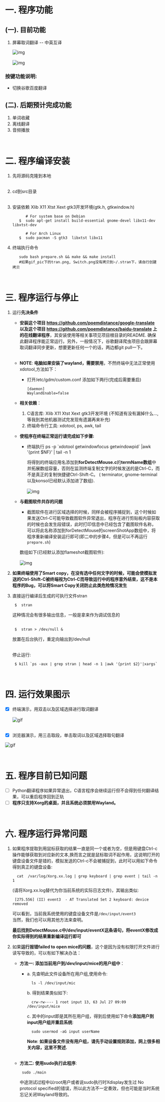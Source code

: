 # 一. 程序功能
## (一). 目前功能
1. 屏幕取词翻译 -- 中英互译
   
   ![img](./gif_pic/iconEntry.png)<br><br>
   ![img](./gif_pic/GUI.png) 

### 按键功能说明: 
* 切换谷歌百度翻译


## (二). 后期预计完成功能
1. 单词收藏
2. 离线翻译
3. 音频播放
 
 <br> 

# 二. 程序编译安装
1. 先将源码克隆到本地<br><br>
2. cd到src目录<br><br>
3. 安装依赖  Xlib X11 Xtst Xext gtk3开发环境(gtk.h, gtkwindow.h)
 
             # For system base on Debian 
          $  sudo apt-get install build-essential gnome-devel libx11-dev libxtst-dev

             # For Arch Linux
          $  sudo pacman -S gtk3  libxtst libx11      


5. 终端执行命令 
   
          sudo bash prepare.sh && make && make install
          #如果gif_pic下的tran.png, Switch.png没有拷贝到~/.stran下，请自行创建拷贝
           
<br> 

# 三. 程序运行与停止
1. 运行**先决条件** <br>
     * **安装这个项目 https://github.com/poemdistance/google-translate 以及这个项目 https://github.com/poemdistance/baidu-translate 上的在线翻译程序**，其安装使用等相关事项见项目根目录的README. 确保此翻译程序能正常运行。另外，一般情况下，谷歌翻译爬虫项目会跟屏幕取词翻译同步更新，想要更新任何一个的话，两边都git pull一下。<br><br>
     * **NOTE**: **电脑如果安装了wayland，需要禁用**，不然终端中无法正常使用xdotool,方法如下：<br>
        *  打开/etc/gdm/custom.conf
           添加如下两行(完成后需要重启)
           ```
           [daemon]
           WaylandEnable=false
           ``` 
     * **相关依赖**： 
         1. C语言库: Xlib X11 Xtst Xext gtk3开发环境 (不知道有没有漏掉什么...,等我到其他机器测试完发现有遗漏再来补充)
         2. 终端命令行工具: xdotool, ps, awk, tail 
   
     * **使程序在终端正常运行请完成如下步骤:**<br>
       * 终端执行 ps -p \`xdotool getwindowfocus getwindowpid\` |awk '{print $NF}' | tail -n 1 

          将得到的终端应用名添加到**forDetectMouse.c**的**termName数组**中并拓展数组容量，否则在监测终端复制文字的时候发送的是Ctrl-C，而不是真正的复制快捷键Ctrl-Shift-C。 ( terminator, gnome-terminal以及konsol已经默认添加进了数组). <br><br>
          ![img](./gif_pic/termName.png) 
     
     * **与截图软件共存的问题**<br>
         * 截图软件在进行区域选择的时候，同样会被程序捕捉到，这个时候如果发送Ctrl-C可能导致截图软件异常退出，程序在进行剪贴板内容获取的时候也会发生段错误，此时打印信息中已经包含了截图软件名称，可以将此名称添加到forDetectMouse的screenShotApp数组中，将程序重新编译安装运行即可(即二中的步骤4，但是可以不再运行`prepare.sh`)

          数组如下(已经默认添加flameshot截图软件):<br><br> 
          ![img](./gif_pic/screenShotappArray.png)
           

2. **如果终端使用了Smart copy，在没有选中任何文字的时候，可能会使模拟发送的Ctrl-Shift-C被终端视为Ctrl-C而导致运行中的程序意外结束，这不是本程序的Bug，可以将Smart Copy关闭防止此类危险情况发生**

3. 直接运行编译后生成的可执行文件stran 
 
        $  stran 
    
      这种情况会有很多输出信息，一般是拿来作为调试信息的<br><br>

        $  stran > /dev/null &
  
     放置在后台执行，重定向输出到/dev/null <br> <br>

     停止运行:   

        $ kill `ps -aux | grep stran | head -n 1 |awk '{print $2}'|xargs` 


<br> 

# 四. 运行效果图示 
* [x] 终端演示，用双击以及区域选择进行取词翻译<br><br>
![gif](./gif_pic/1.gif) <br><br>

* [x] 浏览器演示，用三击取段，单击取词以及区域选择取句翻译

![gif](./gif_pic/2.gif) 

<br>

# 五. 程序目前已知问题


- [ ] Python翻译程序如果异常退出，C语言程序会继续运行但不会得到任何翻译结果，可以重启程序回到正轨
- [ ] **程序只支持Xorg的桌面，并且系统必须禁用Wayland。** 

<br> 

# 六. 程序运行异常问题

1. 如果程序提取到用鼠标获取的结果一直是同一个或者为空，但是用键盘Ctrl-c操作能够获取到对应新的文本,换而言之就是鼠标取词不起作用，这说明打开的键盘设备文件是错的，模拟发送的Ctrl-c不会被捕捉到，此时可以用如下命令得到真正的键盘设备: <br> 
    
         cat  /var/log/Xorg.xx.log | grep keyboard | grep event | tail -n 1  

    (请将Xorg.xx.log替代为你当前系统的实际日志文件)，其输出类似:<br> 

        [275.556] (II) event3  - AT Translated Set 2 keyboard: device removed 

    可以看到，当前我系统使用的键盘设备文件是`/dev/input/event3`<br> 
    当然，我们也可以用其他方法来查明。

    **最后找到DetectMouse.c中/dev/input/eventX这条语句，将eventX修改成你实际得到的结果重新编译运行即可**
  
   
2. 如果**运行报错failed to open mice的问题**，这个是因为没有权限打开文件进行读写导致的，可以有如下解决办法：    
    * **方法一: 添加当前用户到/dev/input/mice的用户组中**：<br>
        * a. 先查明此文件设备所在用户组,使用命令:<br> 
  
                ls -l /dev/input/mic

           b. 得到结果类似如下:<br>  

                crw-rw---- 1 root input 13, 63 Jul 27 09:09 /dev/input/mice

           c. 其中的input即是其所在用户组，得到后使用如下命令**添加用户到input用户组并重启系统**:<br> 

                sudo usermod -aG input userName
            
            **Note**: **如果设备文件没有用户组，请先手动设置规则添加，网上很多相关内容，这里不赘述.** <br><br>

    * **方法二: 使用sudo执行此程序**: <br> 
     
           sudo ./main 

         中途测试过程中以root用户或者说sudo执行时Xdisplay发生过 No protocol specified的错误，所以此方法不一定奏效，但也可能是当时系统忘记关闭Wayland导致的。

<br>
